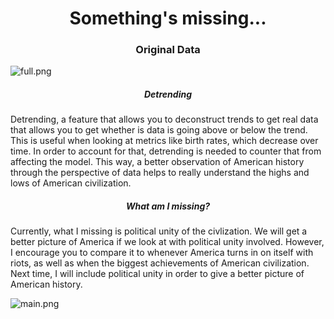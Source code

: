 <h1 align="center">Something's missing...</h1>
<h3 align="center">Original Data</h3>
<img src="https://github.com/akhilmanhattan/cliodynamics/blob/main/America/2/full.png?raw=true" alt="full.png"/>
<h5 align="center">Detrending</h5>
<p>Detrending, a feature that allows you to deconstruct trends to get real data that allows you to get whether is data is going above or below the trend. This is useful when looking at metrics like birth rates, which decrease over time. In order to account for that, detrending is needed to counter that from affecting the model. This way, a better observation of American history through the perspective of data helps to really understand the highs and lows of American civilization.</p>
<h5 align="center">What am I missing?</h5>
<p>Currently, what I missing is political unity of the civlization. We will get a better picture of America if we look at with political unity involved. However, I encourage you to compare it to whenever America turns in on itself with riots, as well as when the biggest achievements of American civilization. Next time, I will include political unity in order to give a better picture of American history.</p>
<img src="https://github.com/akhilmanhattan/cliodynamics/blob/main/America/2/main.png?raw=true" alt="main.png"/>
